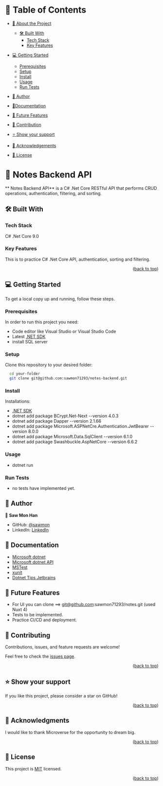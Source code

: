 <a name="readme-top"></a>

# 📗 Table of Contents

- [📖 About the Project](#about-project)

  - [🛠 Built With](#built-with)
    - [Tech Stack](#tech-stack)
    - [Key Features](#key-features)

- [💻 Getting Started](#getting-started)

  - [Prerequisites](#prerequisites)
  - [Setup](#setup)
  - [Install](#install)
  - [Usage](#usage)
  - [Run Tests](#runtests)

- [👥 Author](#authors)
- [🧾Documentation](#documentations)
- [🔭 Future Features](#features)
- [🤝 Contribution](#contributing)
- [⭐️ Show your support](#support)
- [🙏 Acknowledgements](#acknowledgements)
- [📝 License](#license)

<!-- PROJECT DESCRIPTION -->

# 📖 Notes Backend API <a name="about-project"></a>

** Notes Backend API** is a C# .Net Core RESTful API that performs CRUD operations, authentication, filtering, and sorting.
## 🛠 Built With <a name="built-with"></a>

### Tech Stack

<a name="built-with">C# .Net Core 9.0</a>

<!-- Features -->

### Key Features <a name="key-features"></a>

This is to practice C# .Net Core API, authentication, sorting and filtering.

<p align="right">(<a href="#readme-top">back to top</a>)</p>

<!-- GETTING STARTED -->

## 💻 Getting Started <a name="getting-started"></a>

To get a local copy up and running, follow these steps.

### Prerequisites

In order to run this project you need:

- Code editor like Visual Studio or Visual Studio Code
- Latest [.NET SDK](https://dotnet.microsoft.com/en-us/download)
- install SQL server

### Setup

Clone this repository to your desired folder:

```sh
  cd your-folder
  git clone git@github.com:sawmon71293/notes-backend.git
```

### Install

Installations:

- [.NET SDK](https://dotnet.microsoft.com/en-us/download)
- dotnet add package BCrypt.Net-Next --version 4.0.3
- dotnet add package Dapper --version 2.1.66
- dotnet add package Microsoft.ASPNetCre.Authentication.JwtBearer --version 8.0.0
- dotnet add package Microsoft.Data.SqlClient --version 6.1.0
- dotnet add package Swashbuckle.AspNetCore --version 6.6.2

### Usage

- dotnet run

### Run Tests <a name="runtests"></a>

- no tests have implemented yet.

<!-- AUTHORS -->

## 👥 Author <a name="authors"></a>

👤 **Saw Mon Han**

- GitHub: [@sawmon](https://github.com/sawmon71293/)
- LinkedIn: [LinkedIn](https://www.linkedin.com/in/saw-mon-han/)

## 🧾 Documentation <a name="documentations"></a>

- [Microsoft dotnet](https://learn.microsoft.com/en-us/dotnet/csharp/)
- [Microsoft dotnet API](https://learn.microsoft.com/en-us/dotnet/api/)
- [MSTest](https://learn.microsoft.com/en-us/dotnet/core/testing/unit-testing-with-mstest)
- [xunit](https://xunit.net/docs/getting-started/netcore/cmdline)
- [Dotnet Tips Jetbrains](https://www.jetbrains.com/guide/dotnet/tips/)

## 🔭 Future Features <a name="features"></a>

- For UI you can clone ==> git@github.com:sawmon71293/notes.git (used Nuxt 4)
- Tests to be implemented.
- Practice CI/CD and deployment.

<!-- CONTRIBUTING -->

## 🤝 Contributing <a name="contributing"></a>

Contributions, issues, and feature requests are welcome!

Feel free to check the [issues page](../../issues/).

<p align="right">(<a href="#readme-top">back to top</a>)</p>

<!-- SUPPORT -->

## ⭐️ Show your support <a name="support"></a>

If you like this project, please consider a star on GitHub!

<p align="right">(<a href="#readme-top">back to top</a>)</p>

<!-- ACKNOWLEDGEMENTS -->

## 🙏 Acknowledgments <a name="acknowledgements"></a>

I would like to thank Microverse for the opportunity to dream big.

<p align="right">(<a href="#readme-top">back to top</a>)</p>

<!-- LICENSE -->

## 📝 License <a name="license"></a>

This project is [MIT](./LICENSE) licensed.

<p align="right">(<a href="#readme-top">back to top</a>)</p>

